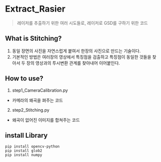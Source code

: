 # Extract_Rasier
> 레이저를 추출하기 위한 여러 시도들로, 레이저로 GSD를 구하기 위한 코드

## What is Stitching?
1. 동일 장면의 사진을 자연스럽게 붙여서 한장의 사진으로 만드는 기술이다.
2. 기본적인 방법은 여러장의 영상에서 특징점을 검출하고 특징점이 동일한 것들을 찾아서 두 장의 영상과의 투시변환 관계를 찾아내어 이어붙인다.

## How to use?
1. step1_CameraCalibration.py
- 카메라의 왜곡을 펴주는 코드 
2. step2_Stitching.py
- 왜곡이 없어진 이미지를 합쳐주는 코드

## install Library
```
pip install opencv-python
pip install glob2
pip install numpy
```
